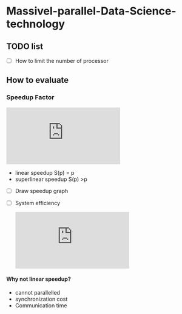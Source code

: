 # Massivel-parallel-Data-Science-technology

## TODO list
- [ ] How to limit the number of processor

## How to evaluate

### Speedup Factor
   ![](http://latex.codecogs.com/gif.latex?%24%24S%28p%29%20%3D%20%5Cfrac%7BT_s%7D%7BT_p%7D%24%24)

* linear speedup S(p) = p
* superlinear speedup S(p) >p

- [ ] Draw speedup graph

- [ ] System efficiency

   ![](http://latex.codecogs.com/gif.latex?T%28p%29%20%3D%20%5Cfrac%7BS%28p%29%7D%7Bp%7D)
#### Why not linear speedup?
* cannot parallelled
* synchronization cost
* Communication time
